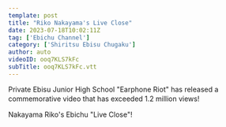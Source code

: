 ```yaml
---
template: post
title: "Riko Nakayama's Live Close"
date: 2023-07-18T10:02:11Z
tag: ['Ebichu Channel']
category: ['Shiritsu Ebisu Chugaku']
author: auto 
videoID: ooq7KLS7kFc
subTitle: ooq7KLS7kFc.vtt
---
```

Private Ebisu Junior High School "Earphone Riot" has released a commemorative video that has exceeded 1.2 million views!　

Nakayama Riko's Ebichu "Live Close"!

